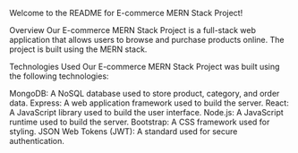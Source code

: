 Welcome to the README for E-commerce MERN Stack Project!

Overview
Our E-commerce MERN Stack Project is a full-stack web application that allows users to browse and purchase products online. The project is built using the MERN stack.

Technologies Used
Our E-commerce MERN Stack Project was built using the following technologies:

MongoDB: A NoSQL database used to store product, category, and order data.
Express: A web application framework used to build the server.
React: A JavaScript library used to build the user interface.
Node.js: A JavaScript runtime used to build the server.
Bootstrap: A CSS framework used for styling.
JSON Web Tokens (JWT): A standard used for secure authentication.
